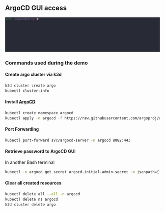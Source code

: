 ## ArgoCD GUI access
<a target="_blank" href="demo_argocd_access_3x.gif">   
    <img src="demo_argocd_access_3x.gif" alt="demo ArgoCD access" style="max-width: 100%; display: inline-block;"> 
</a>

### Commands used during the demo

#### Create argo cluster via **k3d**
```bash
k3d cluster create argo
kubectl cluster-info
```

#### Install [ArgoCD](https://argo-cd.readthedocs.io/en/stable/getting_started/)
```bash
kubectl create namespace argocd
kubectl apply -n argocd -f https://raw.githubusercontent.com/argoproj/argo-cd/stable/manifests/install.yaml
```

#### Port Forwarding
```bash
kubectl port-forward svc/argocd-server -n argocd 8082:443
```

#### Retrieve password to ArgoCD GUI
In another Bash terminal
```bash
kubectl -n argocd get secret argocd-initial-admin-secret -o jsonpath={.data.password} | base64 -d; echo
```

#### Clear all created resources
```bash
kubectl delete all --all -n argocd
kubectl delete ns argocd
k3d cluster delete argo
```
